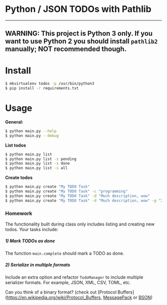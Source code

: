 # Python / JSON TODOs with Pathlib

---
**WARNING:** This project is **Python 3 only**. If you want to use Python 2 you should install `pathlib2` manually; **NOT** recommended though.
---

# Install

```bash
$ mkvirtualenv todos -p /usr/bin/python3
$ pip install -r requirements.txt
```

# Usage

**General:**

```bash
$ python main.py --help
$ python main.py --debug
```

**List todos**
```bash
$ python main.py list 
$ python main.py list -s pending
$ python main.py list -s done
$ python main.py list -s all
```


**Create todos**
```bash
$ python main.py create "My TODO Task"
$ python main.py create "My TODO Task" -c "programming"
$ python main.py create "My TODO Task" -d "Much description, wow"
$ python main.py create "My TODO Task" -d "Much description, wow" -p "2018-03-05"
```

### Homework

The functionality built during class only includes listing and creating new todos. Your tasks include:

##### 1) Mark TODOs as done

The function `main.complete` should mark a TODO as done.

##### 2) Serialize in multiple formats

Include an extra option and refactor `TodoManager` to include multiple serializer formats. For example, JSON, XML, CSV, TOML, etc.

Can you think of a binary format? (check out [Protocol Buffers](https://en.wikipedia.org/wiki/Protocol_Buffers, [MessagePack](https://en.wikipedia.org/wiki/MessagePack) or [BSON](https://en.wikipedia.org/wiki/BSON))
